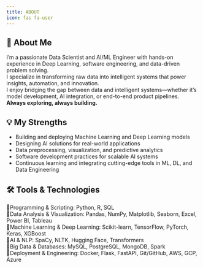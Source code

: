 ```yaml
---
title: ABOUT
icon: fas fa-user
---
```


  <h2>👋 About Me</h2>
      <p>
        I’m a passionate <span class="skill-label">Data Scientist</span> and <span class="skill-label">AI/ML Engineer</span> with hands-on experience in Deep Learning, software engineering, and data-driven problem solving.<br>
        I specialize in transforming raw data into intelligent systems that power insights, automation, and innovation.<br>
        I enjoy bridging the gap between data and intelligent systems—whether it’s model development, AI integration, or end-to-end product pipelines.<br>
        <b>Always exploring, always building.</b>
      </p>
    </div>
    <div class="about-section">
      <h2>💡 My Strengths</h2>
      <ul>
        <li>Building and deploying Machine Learning and Deep Learning models</li>
        <li>Designing AI solutions for real-world applications</li>
        <li>Data preprocessing, visualization, and predictive analytics</li>
        <li>Software development practices for scalable AI systems</li>
        <li>Continuous learning and integrating cutting-edge tools in ML, DL, and Data Engineering</li>
      </ul>
    </div>
    <div class="about-section">
      <h2>🛠️ Tools & Technologies</h2>
      <div class="skills-list">
        <div><span class="skill-icon">🔹</span><span class="skill-label">Programming & Scripting:</span> Python, R, SQL</div>
        <div><span class="skill-icon">🔹</span><span class="skill-label">Data Analysis & Visualization:</span> Pandas, NumPy, Matplotlib, Seaborn, Excel, Power BI, Tableau</div>
        <div><span class="skill-icon">🔹</span><span class="skill-label">Machine Learning & Deep Learning:</span> Scikit-learn, TensorFlow, PyTorch, Keras, XGBoost</div>
        <div><span class="skill-icon">🔹</span><span class="skill-label">AI & NLP:</span> SpaCy, NLTK, Hugging Face, Transformers</div>
        <div><span class="skill-icon">🔹</span><span class="skill-label">Big Data & Databases:</span> MySQL, PostgreSQL, MongoDB, Spark</div>
        <div><span class="skill-icon">🔹</span><span class="skill-label">Deployment & Engineering:</span> Docker, Flask, FastAPI, Git/GitHub, AWS, GCP, Azure</div>
      </div>
    </div>
  </div>
</body>
</html>


